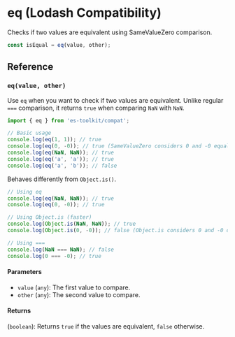 # eq (Lodash Compatibility)

Checks if two values are equivalent using SameValueZero comparison.

```typescript
const isEqual = eq(value, other);
```

## Reference

### `eq(value, other)`

Use `eq` when you want to check if two values are equivalent. Unlike regular `===` comparison, it returns `true` when comparing `NaN` with `NaN`.

```typescript
import { eq } from 'es-toolkit/compat';

// Basic usage
console.log(eq(1, 1)); // true
console.log(eq(0, -0)); // true (SameValueZero considers 0 and -0 equal)
console.log(eq(NaN, NaN)); // true
console.log(eq('a', 'a')); // true
console.log(eq('a', 'b')); // false
```

Behaves differently from `Object.is()`.

```typescript
// Using eq
console.log(eq(NaN, NaN)); // true
console.log(eq(0, -0)); // true

// Using Object.is (faster)
console.log(Object.is(NaN, NaN)); // true
console.log(Object.is(0, -0)); // false (Object.is considers 0 and -0 different)

// Using ===
console.log(NaN === NaN); // false
console.log(0 === -0); // true
```

#### Parameters

- `value` (`any`): The first value to compare.
- `other` (`any`): The second value to compare.

#### Returns

(`boolean`): Returns `true` if the values are equivalent, `false` otherwise.
